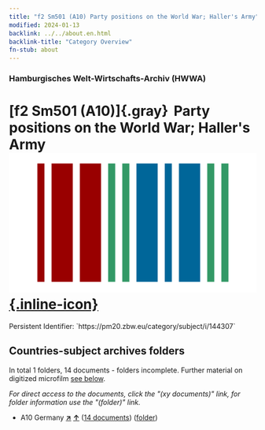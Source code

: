```yaml
---
title: "f2 Sm501 (A10) Party positions on the World War; Haller's Army"
modified: 2024-01-13
backlink: ../../about.en.html
backlink-title: "Category Overview"
fn-stub: about
---
```


### Hamburgisches Welt-Wirtschafts-Archiv (HWWA)

# [f2 Sm501 (A10)]{.gray}&#8201; Party positions on the World War; Haller's Army &#160; [![Wikidata](/images/Wikidata-logo.svg "Wikidata"){.inline-icon}](http://www.wikidata.org/entity/Q104699331)

<div class="hint">Persistent Identifier: `https://pm20.zbw.eu/category/subject/i/144307`</div>







## Countries-subject archives folders







In total 1 folders, 14 documents - folders incomplete. Further material on digitized microfilm [see below](#filmsections).

_For direct access to the documents, click the "(xy documents)" link, for folder information use the "(folder)" link._


- A10 Germany [**&nearr;**](../../../geo/i/126128/about.en.html "Germany (all folders)") [**&uarr;**](../../../geo/about.en.html#A10 "Country category system") (<a href="https://pm20.zbw.eu/iiifview/folder/sh/126128,144307" title="about: Germany : Party positions on the World War; Haller's Army" target="_blank">14 documents</a>) ([folder](../../../../folder/sh/1261xx/126128/1443xx/144307/about.en.html))



<a id="filmsections" />













